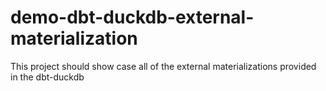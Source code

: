 # demo-dbt-duckdb-external-materialization
This project should show case all of the external materializations provided in the dbt-duckdb 
